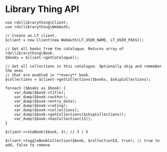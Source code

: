 Library Thing API
====

	use rdx\librarything\Client;
	use rdx\librarything\WebAuth;

	// Create an LT client.
	$client = new Client(new WebAuth(LT_USER_NAME, LT_USER_PASS));

	// Get all books from the catalogue. Returns array of rdx\librarything\Book.
	$books = $client->getCatalogue();

	// Get all collections in this catalogue. Optionally skip and remember the ones
	// that are enabled in **every** book.
	$collections = $client->getCollections($books, $skipCollections);

	foreach ($books as $book) {
		var_dump($book->title);
		var_dump($book->author);
		var_dump($book->entry_date);
		var_dump($book->rating);
		var_dump($book->collections);
		var_dump($book->getCollections($skipCollections));
		var_dump($book->hasCollection(13));
	}

	$client->rateBook($book, 3); // 3 / 5

	$client->toggleBookCollection($book, $collectionId, true); // true to add, false to remove

